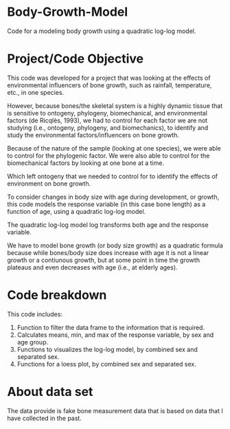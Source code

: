# Body-Growth-Model
Code for a modeling body growth using a quadratic log-log model.

# Project/Code Objective
This code was developed for a project that was looking at the effects of environmental influencers of bone growth, such as rainfall, temperature, etc., in one species.  

However, because bones/the skeletal system is a highly dynamic tissue that is sensitive to ontogeny, phylogeny, biomechanical, and environmental factors (de Ricqlès, 1993), we had to control for each factor we are not studying (i.e., ontogeny, phylogeny, and biomechanics), to identify and study the environmental factors/influencers on bone growth. 

Because of the nature of the sample (looking at one species), we were able to control for the phylogenic factor. We were also able to control for the biomechanical factors by looking at one bone at a time. 

Which left ontogeny that we needed to control for to identify the effects of environment on bone growth. 

To consider changes in body size with age during development, or growth, this code models the response variable (in this case bone length) as a function of age, using a quadratic log-log model.

The quadratic log-log model log transforms both age and the response variable. 

We have to model bone growth (or body size growth) as a quadratic formula because while bones/body size does increase with age it is not a linear growth or a contiunous growth, but at some point in time the growth plateaus and even decreases with age (i.e., at elderly ages). 

# Code breakdown 

This code includes:
1. Function to filter the data frame to the information that is required. 
2. Calculates means, min, and max of the response variable, by sex and age group.
3. Functions to visualizes the log-log model, by combined sex and separated sex.
4. Functions for a loess plot, by combined sex and separated sex. 

# About data set
The data provide is fake bone measurement data that is based on data that I have collected in the past. 
